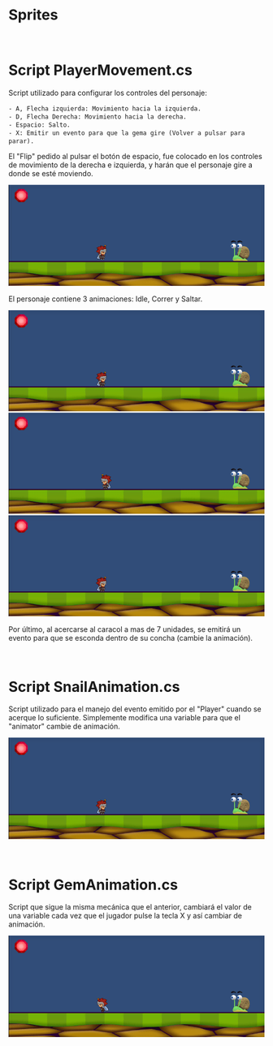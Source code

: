 # Sprites

<br/>

# Script PlayerMovement.cs

Script utilizado para configurar los controles del personaje:

	- A, Flecha izquierda: Movimiento hacia la izquierda.
	- D, Flecha Derecha: Movimiento hacia la derecha.
	- Espacio: Salto.
	- X: Emitir un evento para que la gema gire (Volver a pulsar para parar).

El "Flip" pedido al pulsar el botón de espacio, fue colocado en los controles de movimiento de la derecha e izquierda, y harán que el personaje gire a donde se esté moviendo.

![Alt Text](Resources/playerMovement.gif)

El personaje contiene 3 animaciones: Idle, Correr y Saltar.

![Alt Text](Resources/idle.gif)
![Alt Text](Resources/run.gif)
![Alt Text](Resources/jump.gif)

Por último, al acercarse al caracol a mas de 7 unidades, se emitirá un evento para que se esconda dentro de su concha (cambie la animación).

<br/>

# Script SnailAnimation.cs

Script utilizado para el manejo del evento emitido por el "Player" cuando se acerque lo suficiente. Simplemente modifica una variable para que el "animator" cambie de animación.

![Alt Text](Resources/snail.gif)

<br/>

# Script GemAnimation.cs 

Script que sigue la misma mecánica que el anterior, cambiará el valor de una variable cada vez que el jugador pulse la tecla X y así cambiar de animación.

![Alt Text](Resources/gem.gif)

<br/>
